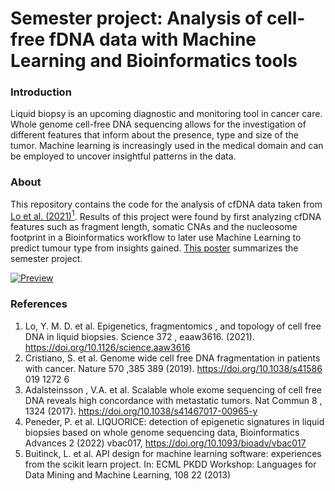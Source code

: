 # Semester project: Analysis of cell-free fDNA data with Machine Learning and Bioinformatics tools

### Introduction

Liquid biopsy is an upcoming diagnostic and monitoring tool in cancer care. Whole genome cell-free DNA sequencing allows for the investigation of different features that inform about the presence, type and size of the tumor. Machine learning is increasingly used in the medical domain and can be employed to uncover insightful patterns in the data.

### About
This repository contains the code for the analysis of cfDNA data taken from [Lo et al. (2021)<sup>1</sup>](https://doi.org/10.1126/science.aaw3616). Results of this project were found by first analyzing cfDNA features such as fragment length, somatic CNAs and the nucleosome footprint in a Bioinformatics workflow to later use Machine Learning to predict tumour type from insights gained. [This poster](https://github.com/pascalbartschi/cfDNA-ML-analysis/blob/main/poster.pdf) summarizes the semester project.

[![Preview](poster.png)](poster.pdf)


### References
1. Lo, Y. M. D. et al. Epigenetics, fragmentomics , and topology of cell free DNA in liquid biopsies. Science 372 , eaaw3616. (2021). https://doi.org/10.1126/science.aaw3616
2. Cristiano, S. et al. Genome wide cell free DNA fragmentation in patients with cancer. Nature 570 ,385 389 (2019). https://doi.org/10.1038/s41586 019 1272 6
3. Adalsteinsson , V.A. et al. Scalable whole exome sequencing of cell free DNA reveals high concordance with metastatic tumors. Nat Commun 8 , 1324 (2017). https://doi.org/10.1038/s41467017-00965-y
4. Peneder, P. et al. LIQUORICE: detection of epigenetic signatures in liquid biopsies based on whole genome sequencing data, Bioinformatics Advances 2 (2022) vbac017, https://doi.org/10.1093/bioadv/vbac017
5. Buitinck, L. et al. API design for machine learning software: experiences from the scikit learn project. In: ECML PKDD Workshop: Languages for Data Mining and Machine Learning, 108 22 (2013)
